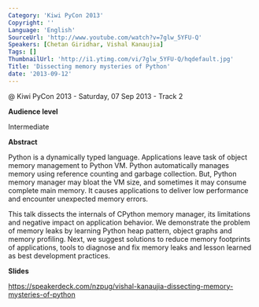 ```yaml
---
Category: 'Kiwi PyCon 2013'
Copyright: ''
Language: 'English'
SourceUrl: 'http://www.youtube.com/watch?v=7glw_5YFU-Q'
Speakers: [Chetan Giridhar, Vishal Kanaujia]
Tags: []
ThumbnailUrl: 'http://i1.ytimg.com/vi/7glw_5YFU-Q/hqdefault.jpg'
Title: 'Dissecting memory mysteries of Python'
date: '2013-09-12'
---
```

@ Kiwi PyCon 2013 - Saturday, 07 Sep 2013 - Track 2

**Audience level**

Intermediate

**Abstract**

Python is a dynamically typed language. Applications leave task of object memory management to Python VM. Python automatically manages memory using reference counting and garbage collection. But, Python memory manager may bloat the VM size, and sometimes it may consume complete main memory. It causes applications to deliver low performance and encounter unexpected memory errors.

This talk dissects the internals of CPython memory manager, its limitations and negative impact on application behavior. We demonstrate the problem of memory leaks by learning Python heap pattern, object graphs and memory profiling. Next, we suggest solutions to reduce memory footprints of applications, tools to diagnose and fix memory leaks and lesson learned as best development practices.

**Slides**

https://speakerdeck.com/nzpug/vishal-kanaujia-dissecting-memory-mysteries-of-python

